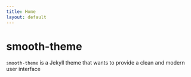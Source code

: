 ```yaml
---
title: Home
layout: default
---
```


# smooth-theme
`smooth-theme` is a Jekyll theme that wants to provide a clean and modern user interface